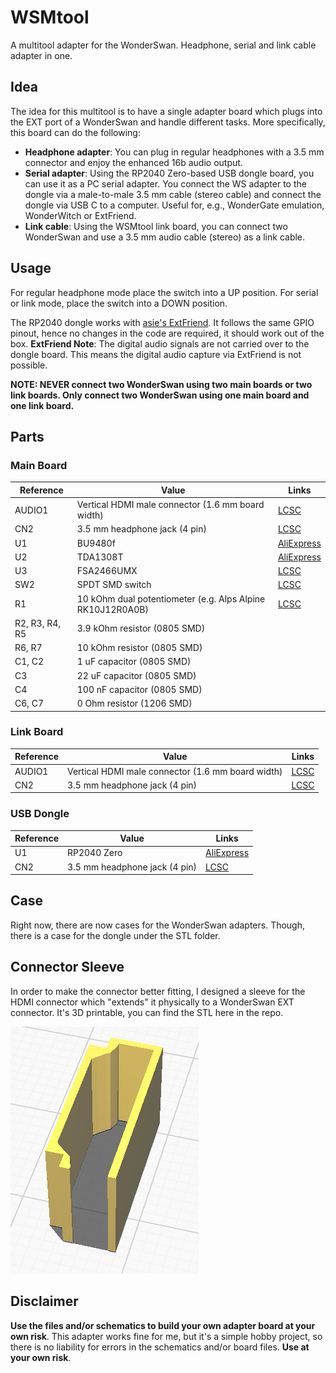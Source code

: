 # WSMtool
A multitool adapter for the WonderSwan. Headphone, serial and link cable adapter in one.

## Idea
The idea for this multitool is to have a single adapter board which plugs into the EXT port of a WonderSwan and handle different tasks.
More specifically, this board can do the following:
* **Headphone adapter**: You can plug in regular headphones with a 3.5 mm connector and enjoy the enhanced 16b audio output.
* **Serial adapter**: Using the RP2040 Zero-based USB dongle board, you can use it as a PC serial adapter. You connect the WS adapter to the dongle via a male-to-male 3.5 mm cable (stereo cable) and connect the dongle via USB C to a computer. Useful for, e.g., WonderGate emulation, WonderWitch or ExtFriend.
* **Link cable**: Using the WSMtool link board, you can connect two WonderSwan and use a 3.5 mm audio cable (stereo) as a link cable.

## Usage
For regular headphone mode place the switch into a UP position.
For serial or link mode, place the switch into a DOWN position.

The RP2040 dongle works with [asie's ExtFriend](https://github.com/WonderfulToolchain/ws-extfriend).
It follows the same GPIO pinout, hence no changes in the code are required, it should work out of the box.
**ExtFriend Note**: The digital audio signals are not carried over to the dongle board.
This means the digital audio capture via ExtFriend is not possible.

**NOTE: NEVER connect two WonderSwan using two main boards or two link boards. Only connect two WonderSwan using one main board and one link board.**

## Parts
### Main Board
| **Reference** | **Value**| **Links**
|---------------|----------|----------|
| AUDIO1        | Vertical HDMI male connector (1.6 mm board width) |[LCSC](https://lcsc.com/product-detail/D-Sub-DVI-HDMI-Connectors_Jing-Extension-of-the-Electronic-Co-920-867A2021Y10100_C168715.html)|
| CN2           | 3.5 mm headphone jack (4 pin) |[LCSC](https://www.lcsc.com/product-detail/_SHOU-HAN-_C431535.html)
| U1            | BU9480f |[AliExpress](https://aliexpress.com/item/1005005906822526.html)|
| U2            | TDA1308T |[AliExpress](https://aliexpress.com/item/33020207730.html)|
| U3            | FSA2466UMX | [LCSC](https://www.lcsc.com/product-detail/Analog-Switches-Multiplexers_onsemi-FSA2466UMX_C457657.html)|
| SW2           | SPDT SMD switch | [LCSC](https://www.lcsc.com/product-detail/Slide-Switches_SHOU-HAN-MINI-MSK12CO2_C2681570.html)|
| R1            | 10 kOhm dual potentiometer (e.g. Alps Alpine RK10J12R0A0B) |[LCSC](https://lcsc.com/product-detail/Variable-Resistors-Potentiometers_ALPSALPINE-RK10J12R0A0B_C351175.html)|
| R2, R3, R4, R5 | 3.9 kOhm resistor (0805 SMD) ||
| R6, R7 | 10 kOhm resistor (0805 SMD) ||
| C1, C2 | 1 uF capacitor (0805 SMD) ||
| C3 | 22 uF capacitor (0805 SMD) ||
| C4 | 100 nF capacitor (0805 SMD) ||
| C6, C7 | 0 Ohm resistor (1206 SMD) ||

### Link Board
| **Reference** | **Value**| **Links**
|---------------|----------|----------|
| AUDIO1        | Vertical HDMI male connector (1.6 mm board width) |[LCSC](https://lcsc.com/product-detail/D-Sub-DVI-HDMI-Connectors_Jing-Extension-of-the-Electronic-Co-920-867A2021Y10100_C168715.html)|
| CN2           | 3.5 mm headphone jack (4 pin) |[LCSC](https://lcsc.com/product-detail/Variable-Resistors-Potentiometers_ALPSALPINE-RK10J12R0A0B_C351175.html)

### USB Dongle
| **Reference** | **Value**| **Links**
|---------------|----------|----------|
| U1            | RP2040 Zero |[AliExpress](https://aliexpress.com/item/1005004967926448.html)|
| CN2           | 3.5 mm headphone jack (4 pin) |[LCSC](https://lcsc.com/product-detail/Variable-Resistors-Potentiometers_ALPSALPINE-RK10J12R0A0B_C351175.html)

## Case
Right now, there are now cases for the WonderSwan adapters. Though, there is a case for the dongle under the STL folder.

## Connector Sleeve
In order to make the connector better fitting, I designed a sleeve for the HDMI connector which "extends" it physically to a WonderSwan EXT connector. It's 3D printable, you can find the STL here in the repo.

![Connector Sleeve](./WS_Sleeve.png "Connector Sleeve")

## Disclaimer
**Use the files and/or schematics to build your own adapter board at your own risk**.
This adapter works fine for me, but it's a simple hobby project, so there is no liability for errors in the schematics and/or board files.
**Use at your own risk**.
